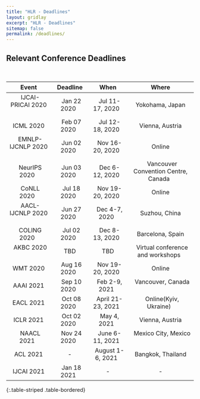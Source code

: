 ```yaml
---
title: "HLR - Deadlines"
layout: gridlay
excerpt: "HLR - Deadlines"
sitemap: false
permalink: /deadlines/
---
```



## Relevant Conference Deadlines

&nbsp;
&nbsp;

| Event  |  Deadline  | When  |  Where  |
|:-:|:-:|:-:|:-:|
| &nbsp; IJCAI-PRICAI 2020 &nbsp; | &nbsp; Jan 22 2020  &nbsp; | &nbsp;  Jul 11-17, 2020 &nbsp; | &nbsp; Yokohama, Japan &nbsp; |
| &nbsp; ICML 2020  &nbsp; | &nbsp;  Feb 07 2020   &nbsp; | &nbsp; Jul 12-18, 2020  &nbsp; | &nbsp;  Vienna, Austria &nbsp; |
| &nbsp; EMNLP-IJCNLP 2020  &nbsp; | &nbsp; Jun 02 2020   &nbsp; | &nbsp;  Nov 16-20, 2020   &nbsp; | &nbsp;   Online &nbsp; |
| &nbsp; NeurIPS 2020  &nbsp; | &nbsp;   Jun 03 2020   &nbsp; | &nbsp; Dec 6-12, 2020   &nbsp; | &nbsp;  Vancouver Convention Centre, Canada &nbsp; |
| &nbsp; CoNLL 2020  &nbsp; | &nbsp;  Jul 18  2020   &nbsp; | &nbsp; Nov 19-20, 2020   &nbsp; | &nbsp;  Online  &nbsp; |
| &nbsp; AACL-IJCNLP 2020  &nbsp; | &nbsp;  Jun 27 2020   &nbsp; | &nbsp;  Dec 4-7, 2020   &nbsp; | &nbsp;   Suzhou, China &nbsp; |
| &nbsp; COLING 2020  &nbsp; | &nbsp;   Jul 02 2020   &nbsp; | &nbsp; Dec 8-13, 2020   &nbsp; | &nbsp;  Barcelona, Spain &nbsp; |
| &nbsp; AKBC 2020  &nbsp; | &nbsp;   TBD   &nbsp; | &nbsp; TBD   &nbsp; | &nbsp;  Virtual conference and workshops &nbsp; |
| &nbsp; WMT 2020  &nbsp; | &nbsp;  Aug 16 2020   &nbsp; | &nbsp;  Nov 19-20, 2020 &nbsp; | &nbsp;  Online  &nbsp;|
| &nbsp; AAAI 2021  &nbsp; | &nbsp;  Sep 10 2020  &nbsp; | &nbsp; Feb 2-9, 2021  &nbsp; | &nbsp;  Vancouver, Canada  &nbsp;|
| &nbsp; EACL 2021  &nbsp; | &nbsp;  Oct 08 2020   &nbsp; | &nbsp;  April 21-23, 2021 &nbsp; | &nbsp; Online(Kyiv, Ukraine)  &nbsp;|
| &nbsp; ICLR 2021  &nbsp; | &nbsp;  Oct 02 2020    &nbsp; | &nbsp;  May 4, 2021   &nbsp; | &nbsp;  Vienna, Austria &nbsp; |
| &nbsp; NAACL 2021  &nbsp; | &nbsp;  Nov 24 2020    &nbsp; | &nbsp;  June 6-11, 2021   &nbsp; | &nbsp;  Mexico City, Mexico &nbsp; |
| &nbsp; ACL 2021  &nbsp; | &nbsp;  -    &nbsp; | &nbsp;  August 1-6, 2021   &nbsp; | &nbsp;  Bangkok, Thailand &nbsp; |
| &nbsp; IJCAI 2021  &nbsp; | &nbsp;  Jan 18 2021    &nbsp; | &nbsp;  -   &nbsp; | &nbsp;  - &nbsp; |
{:.table-striped .table-bordered}

&nbsp;
&nbsp;
&nbsp;


